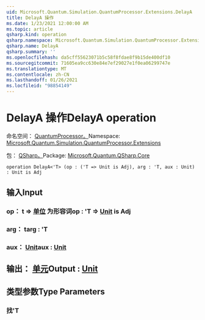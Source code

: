 ```yaml
---
uid: Microsoft.Quantum.Simulation.QuantumProcessor.Extensions.DelayA
title: DelayA 操作
ms.date: 1/23/2021 12:00:00 AM
ms.topic: article
qsharp.kind: operation
qsharp.namespace: Microsoft.Quantum.Simulation.QuantumProcessor.Extensions
qsharp.name: DelayA
qsharp.summary: ''
ms.openlocfilehash: da5cff55623071b5c58f8fdae8f9b15de400df10
ms.sourcegitcommit: 71605ea9cc630e84e7ef29027e1f0ea06299747e
ms.translationtype: MT
ms.contentlocale: zh-CN
ms.lasthandoff: 01/26/2021
ms.locfileid: "98854149"
---
```

# <a name="delaya-operation"></a><span data-ttu-id="c72f1-102">DelayA 操作</span><span class="sxs-lookup"><span data-stu-id="c72f1-102">DelayA operation</span></span>

<span data-ttu-id="c72f1-103">命名空间： [QuantumProcessor。](xref:Microsoft.Quantum.Simulation.QuantumProcessor.Extensions)</span><span class="sxs-lookup"><span data-stu-id="c72f1-103">Namespace: [Microsoft.Quantum.Simulation.QuantumProcessor.Extensions](xref:Microsoft.Quantum.Simulation.QuantumProcessor.Extensions)</span></span>

<span data-ttu-id="c72f1-104">包： [QSharp。](https://nuget.org/packages/Microsoft.Quantum.QSharp.Core)</span><span class="sxs-lookup"><span data-stu-id="c72f1-104">Package: [Microsoft.Quantum.QSharp.Core](https://nuget.org/packages/Microsoft.Quantum.QSharp.Core)</span></span>




```qsharp
operation DelayA<'T> (op : ('T => Unit is Adj), arg : 'T, aux : Unit) : Unit is Adj
```


## <a name="input"></a><span data-ttu-id="c72f1-105">输入</span><span class="sxs-lookup"><span data-stu-id="c72f1-105">Input</span></span>

### <a name="op--t--unit--is-adj"></a><span data-ttu-id="c72f1-106">op： t => [单位](xref:microsoft.quantum.lang-ref.unit)  为形容词</span><span class="sxs-lookup"><span data-stu-id="c72f1-106">op : 'T => [Unit](xref:microsoft.quantum.lang-ref.unit)  is Adj</span></span>




### <a name="arg--t"></a><span data-ttu-id="c72f1-107">arg： t</span><span class="sxs-lookup"><span data-stu-id="c72f1-107">arg : 'T</span></span>




### <a name="aux--unit"></a><span data-ttu-id="c72f1-108">aux： [Unit](xref:microsoft.quantum.lang-ref.unit)</span><span class="sxs-lookup"><span data-stu-id="c72f1-108">aux : [Unit](xref:microsoft.quantum.lang-ref.unit)</span></span>





## <a name="output--unit"></a><span data-ttu-id="c72f1-109">输出： [单元](xref:microsoft.quantum.lang-ref.unit)</span><span class="sxs-lookup"><span data-stu-id="c72f1-109">Output : [Unit](xref:microsoft.quantum.lang-ref.unit)</span></span>



## <a name="type-parameters"></a><span data-ttu-id="c72f1-110">类型参数</span><span class="sxs-lookup"><span data-stu-id="c72f1-110">Type Parameters</span></span>

### <a name="t"></a><span data-ttu-id="c72f1-111">找</span><span class="sxs-lookup"><span data-stu-id="c72f1-111">'T</span></span>

